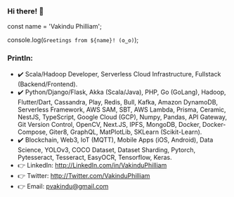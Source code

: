 ### Hi there! 👋

const name = 'Vakindu Philliam';

console.log(`Greetings from ${name}! (ʘ‿ʘ)`);

### Println:

- ✔️ Scala/Hadoop Developer, Serverless Cloud Infrastructure, Fullstack (Backend/Frontend).
- ✔️ Python/Django/Flask, Akka (Scala/Java), PHP, Go (GoLang), Hadoop, Flutter/Dart, Cassandra, Play, Redis, Bull, Kafka, Amazon DynamoDB, Serverless Framework, AWS SAM, SBT, AWS Lambda, Prisma, Ceramic, NestJS, TypeScript, Google Cloud (GCP), Numpy, Pandas, API Gateway, Git Version Control, OpenCV, Next.JS, IPFS, MongoDB, Docker, Docker-Compose, Giter8, GraphQL, MatPlotLib, SKLearn (Scikit-Learn).
- ✔️ Blockchain, Web3, IoT (MQTT), Mobile Apps (iOS, Android), Data Science, YOLOv3, COCO Dataset, Dataset Sharding, Pytorch, Pytesseract, Tesseract, EasyOCR, Tensorflow, Keras.
- 👉 LinkedIn: http://LinkedIn.com/in/VakinduPhilliam
- 👉 Twitter:  http://Twitter.com/VakinduPhilliam
- 👉 Email:  pvakindu@gmail.com
